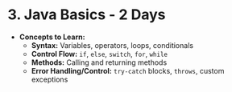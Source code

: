 # 3. Java Basics - 2 Days

- **Concepts to Learn:**
  - **Syntax:** Variables, operators, loops, conditionals
  - **Control Flow:** `if`, `else`, `switch`, `for`, `while`
  - **Methods:** Calling and returning methods
  - **Error Handling/Control:** `try-catch` blocks, `throws`, custom exceptions
